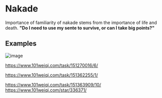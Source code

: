 # Nakade

Importance of familiarity of nakade stems from the importance of life and death.
**"Do I need to use my sente to survive, or can I take big points?"**

## Examples
![image](https://user-images.githubusercontent.com/37749/222268090-e64bc43b-1701-43be-a853-a33ab87b310b.png)

https://www.101weiqi.com/task/151270016/6/

https://www.101weiqi.com/task/151362255/1/

https://www.101weiqi.com/task/151363909/10/
https://www.101weiqi.com/star/336371/


